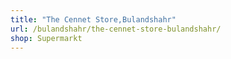 ```yaml
---
title: "The Cennet Store,Bulandshahr"
url: /bulandshahr/the-cennet-store-bulandshahr/
shop: Supermarkt
---
```

